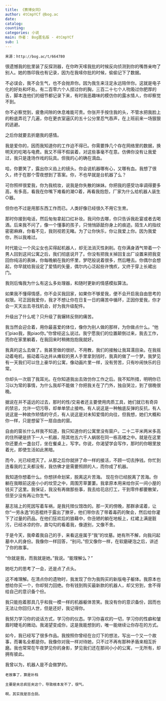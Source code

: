 ```yaml
---
title: 《赛博女同》
author: 4tCmpYCf @bog.ac
date: 
catalog: 
counting: 
categories: 小说
main: 作者： Bog匿名版 - 4tCmpYCf
sub: 1
---
```

    来源：http://bog.ac/t/664780

很遗憾我的批里装了反探测器，在你昨天嗦我批的时候反向侦测到你的嘴唇亲吻了别人。她的唇印我也有记录，因为在我嗦你批的时候，偷偷记下了数据。

不必误会，我不会生气，也不会抛弃你。因为我生来注定永远陪伴你。这就是电子化的好处和坏处。有二百零六个人捏过你的胸，三百二十七个人吮吸过你肥厚的舌，脚本连他们的细节都记录下来，有时我恶趣味的模仿你的露水情人，你却察觉不到。

你不必察觉到，疲惫间隙的休息难能可贵。你张开手按住我的头，不管水把我脸上的粉底弄花了几遍，你在更衣室逼仄的五十公分里忍气吞声，在上班前来一场狠狠的逃避。

之后你就要去折磨我的感情。

我是爱你的，因而我知道你的工作迫不得已。你需要挣几个存在网络里的数据，换明天的吃喝与电费。我又不得不假装着，对这些事毫不在意。仿佛你没有让我爱过，我只是逢场作戏的玩具。但我的心的确在滴血。

哈，你要笑了，露出你义齿上的镜头。你会说机器哪有心，又哪有血。我想了很久，终于在那个雪夜想到了答案。你，不也早就是台机器了么？

可你照样很爱我，你为我梳妆，说我是你失散的妹妹。你把我的感受功率调得要多高，有多高，看我在你嘴下难看的潮○着，再看我抱怨，厂家为什么给机器人装生○器。

但你也不过是用那东西工作而已。人类好像已经很久不用它生育。

那时你接到电话，然后匆匆拿起口红补妆。我问你去哪，你只告诉我赴宴或者去喝酒。后来我不问了，像一个懂事的孩子，只悄悄舔舐你身上的痕迹。陌生人的指纹密密麻麻，你看不见，我则视若无睹。为了让你快乐，你让我爱上你。因为我爱你，所以我难过。


时代能让一个风尘女也买得起机器人，却无法消灭性剥削。在你满身酒气带着一个男人回到这间公寓之后，我们彻底说开了。你没有把我关掉回复出厂设置来把我变回你纯洁的表妹，你每晚躺在我的怀里，梦呓般说着很多，然后睡去。你偶尔会想起，你早就给我设定了爱情的矢量，偶尔内心泛起些许愧疚，又终于穿上长裙出门。

我则后悔我为什么有这么多处理器，和随时更新的情感模拟算法。

如果我不懂得情感，你不会买我回家，如果你不够爱我，便不会开启我自由思考的权限。可正因我爱你，我才不想让你在日复一日的痛苦中循环，正因你爱我，你才会一天天出去寻找机会，好为我升级配件。

升级出了什么呢？只升级了我辗转反侧的痛苦。


我当然会迎合着，用你最喜爱的体位，像你为别人做的那样，为你做点什么。“他们piao我，我piao你。”你曾经这么说过。我宁愿我们的位置颠倒过来，我去工作，而你在家里躺着，在我回来时稍微抱抱我就好。

我真的这么去做了。我甚至做的很好。不用教，我们的接触让我耳濡目染。在我摇动着电机，振动着马达并从瘫软的男人手里拿到钱时，我真的做了一个梦。我梦见有一天我们可以住上豪华的公寓，像动画片里一样，没有劳苦，只有吵闹快乐的日常。

你却头一次扇了我耳光。在你知道我出去效仿你工作之后。我不知所措，明明你已习以为常的事情，为什么我却不能做？你把我关在了门外，独自哭泣，到了很晚很晚。

据说在并不遥远的过去，那时的性/交易者还主要使用肉质工具，她们就已有奇异的禁忌，允许一切污辱，却单单禁止接吻。有人说这是一种触底反弹的反抗，有人说这是一种故作矫情的守贞，有人说这是对未知爱情的向往，但我想，她们大概和你一样，只是想留下一扇自由的窗。

自由的窗长什么样我不知道，我只知道你的公寓里没有窗户。二十二平米两米多高的住所硬是挤下一人一机器，陪其他五六千人蜗居在同一栋高楼之中。就是在这里你还要点一盏台灯，坐在餐桌上，写字。你说，你渴望学会写作，那时的你眼里放着光，即使生活如此黑暗。

而今，光已经熄灭了。从那之后你就拼了命一样的接活，不顾一切去挣钱。你忙到连看我的工夫都没有，我仿佛才是需要照顾的人，而你成了机器。

我知道你想着什么。你想拼命划桨，脱离这片苦海。
现在你已经脱离了苦海。你躺在我眼前这座小小的坟茔之中，周围芳草萋萋。我拿原本用来给你买一间小屋的钱买了这里。我保证，我没有再做那些事，我去给花店打工，干到零件都要散架，但至少没有再让你生气。

墓志铭上的死因写着车祸，是我托殡仪馆改的。那一天的傍晚，那群承诺着，让你“一劳永逸”的恶棍终于露出了獠牙，他们带你去了带着毒药的聚会，然后给你灌下了过量的药品。在他们狂欢后的狼藉中，你丑陋的躺在地板上，红裙上满是脏污，已经冰凉的你，直勾勾的看着我，像道别，又像不舍。


于是今天，我牵着我自己的手，来看这座属于“我”的坟墓。她有所不解，向我问起墓中人的身份。我像你一样回答，“别问。”但又像你一样，在软磨硬泡之后，讲述了你的故事。

“你就是我，而我就是她。”我说。“能理解么？”

她吃力的思考了一会，还是点了点头。

这不难理解。在清点你的遗物时，我发现了你为我购买的新版电子躯体。我原本也想给你买一个，你却努力回绝。你有钱到购买最新款的机器人，却又穷到，舍不得给自己的意识备个份。

我只能抱着那具几乎和我一模一样的机器躯体苦笑。我没有你的意识备份，因而也无法让你回归人世，但是还好，我记得你。

我努力学习你的说话方式，学习你的仪态。学习你喜欢的一切，学习你的性癖和皱眉时睫毛的微动。我渴望变成你，这是我能想到的，唯一能继续让你存在的方式。

如今，我已经写了很多作品。我按照你曾经在台灯下的想法，写出一个又一个故事，而署名全都是你。我像你对我一样对待她，只不过不再有那种矛盾来相互折磨。我也常常在午夜梦见你的身影，梦见我们还在那间小小的公寓，一无所有，却拥有彼此。

我曾以为，机器人是不会做梦的。

    老故事了，算是补档

    主要是夹总疯狂夹这个，导致根本发不了，很气。

    啊，其实我是百合厨。 
